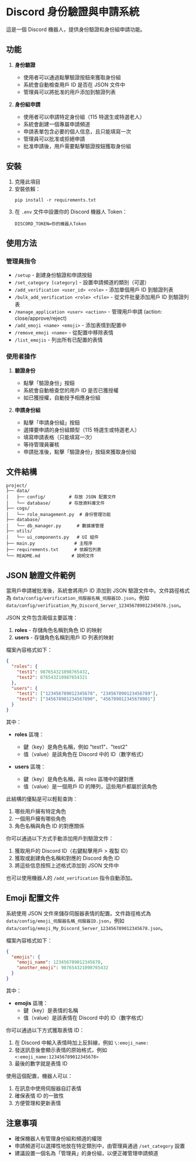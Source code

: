 # Discord 身份驗證與申請系統

這是一個 Discord 機器人，提供身份驗證和身份組申請功能。

## 功能

1. **身份驗證**

   - 使用者可以通過點擊驗證按鈕來獲取身份組
   - 系統會自動檢查用戶 ID 是否在 JSON 文件中
   - 管理員可以將批准的用戶添加到驗證列表

2. **身份組申請**
   - 使用者可以申請特定身份組（115 特選生或特選老人）
   - 系統會創建一個專屬申請頻道
   - 申請表單包含必要的個人信息，且只能填寫一次
   - 管理員可以批准或拒絕申請
   - 批准申請後，用戶需要點擊驗證按鈕獲取身份組

## 安裝

1. 克隆此項目
2. 安裝依賴：
   ```
   pip install -r requirements.txt
   ```
3. 在 `.env` 文件中設置你的 Discord 機器人 Token：
   ```
   DISCORD_TOKEN=你的機器人Token
   ```

## 使用方法

### 管理員指令

- `/setup` - 創建身份驗證和申請按鈕
- `/set_category [category]` - 設置申請頻道的類別（可選）
- `/add_verification <user_id> <role>` - 添加單個用戶 ID 到驗證列表
- `/bulk_add_verification <role> <file>` - 從文件批量添加用戶 ID 到驗證列表
- `/manage_application <user> <action>` - 管理用戶申請 (action: close/approve/reject)
- `/add_emoji <name> <emoji>` - 添加表情到配置中
- `/remove_emoji <name>` - 從配置中移除表情
- `/list_emojis` - 列出所有已配置的表情

### 使用者操作

1. **驗證身份**

   - 點擊「驗證身份」按鈕
   - 系統會自動檢查您的用戶 ID 是否已獲授權
   - 如已獲授權，自動授予相應身份組

2. **申請身份組**
   - 點擊「申請身份組」按鈕
   - 選擇要申請的身份組類型（115 特選生或特選老人）
   - 填寫申請表格（只能填寫一次）
   - 等待管理員審核
   - 申請批准後，點擊「驗證身份」按鈕來獲取身份組

## 文件結構

```
project/
├── data/
│   ├── config/         # 存放 JSON 配置文件
│   └── database/       # 存放資料庫文件
├── cogs/
│   └── role_management.py  # 身份管理功能
├── database/
│   └── db_manager.py      # 數據庫管理
├── utils/
│   └── ui_components.py   # UI 組件
├── main.py               # 主程序
├── requirements.txt      # 依賴包列表
└── README.md            # 說明文件
```

## JSON 驗證文件範例

當用戶申請被批准後，系統會將用戶 ID 添加到 JSON 驗證文件中。文件路徑格式為 `data/config/verification_伺服器名稱_伺服器ID.json`，例如 `data/config/verification_My_Discord_Server_123456789012345678.json`。

JSON 文件包含兩個主要區塊：

1. **roles** - 存儲角色名稱到角色 ID 的映射
2. **users** - 存儲角色名稱到用戶 ID 列表的映射

檔案內容格式如下：

```json
{
  "roles": {
    "test1": 987654321098765432,
    "test2": 876543210987654321
  },
  "users": {
    "test1": ["123456789012345678", "234567890123456789"],
    "test2": ["345678901234567890", "456789012345678901"]
  }
}
```

其中：

- **roles** 區塊：

  - 鍵（key）是角色名稱，例如 "test1"、"test2"
  - 值（value）是該角色在 Discord 中的 ID（數字格式）

- **users** 區塊：
  - 鍵（key）是角色名稱，與 roles 區塊中的鍵對應
  - 值（value）是一個用戶 ID 的陣列，這些用戶都屬於該角色

此結構的優點是可以輕鬆查詢：

1. 哪些用戶擁有特定角色
2. 一個用戶擁有哪些角色
3. 角色名稱與角色 ID 的對應關係

你可以通過以下方式手動添加用戶到驗證文件：

1. 獲取用戶的 Discord ID（右鍵點擊用戶 > 複製 ID）
2. 獲取或創建角色名稱和對應的 Discord 角色 ID
3. 將這些信息按照上述格式添加到 JSON 文件中

也可以使用機器人的 `/add_verification` 指令自動添加。

## Emoji 配置文件

系統使用 JSON 文件來儲存伺服器表情的配置。文件路徑格式為 `data/config/emoji_伺服器名稱_伺服器ID.json`，例如 `data/config/emoji_My_Discord_Server_123456789012345678.json`。

檔案內容格式如下：

```json
{
  "emojis": {
    "emoji_name": 123456789012345678,
    "another_emoji": 987654321098765432
  }
}
```

其中：

- **emojis** 區塊：
  - 鍵（key）是表情的名稱
  - 值（value）是該表情在 Discord 中的 ID（數字格式）

你可以通過以下方式獲取表情 ID：

1. 在 Discord 中輸入表情時加上反斜線，例如 `\:emoji_name:`
2. 發送訊息後會顯示表情的原始格式，例如 `<:emoji_name:123456789012345678>`
3. 最後的數字就是表情 ID

使用這個配置，機器人可以：

1. 在訊息中使用伺服器自訂表情
2. 確保表情 ID 的一致性
3. 方便管理和更新表情

## 注意事項

- 確保機器人有管理身份組和頻道的權限
- 申請頻道可以選擇性地放在特定類別中，由管理員通過 `/set_category` 設置
- 建議設置一個名為「管理員」的身份組，以便正確管理申請頻道
